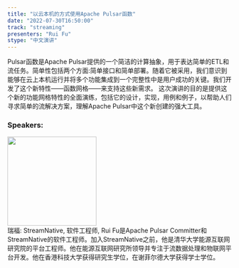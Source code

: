 ```yaml
---
title: "以云本机的方式使用Apache Pulsar函数"
date: "2022-07-30T16:50:00"
track: "streaming"
presenters: "Rui Fu"
stype: "中文演讲"
---
```

Pulsar函数是Apache Pulsar提供的一个简洁的计算抽象，用于表达简单的ETL和流任务。简单性包括两个方面:简单接口和简单部署。随着它被采用，我们意识到能够在云上本机运行并将多个功能集成到一个完整性中是用户成功的关键。我们开发了这个新特性——函数网格——来支持这些新需求。
这次演讲的目的是提供这个新的功能网格特性的全面演练，包括它的设计，实现，用例和例子，以帮助人们寻求简单的流解决方案，理解Apache Pulsar中这个新创建的强大工具。
 ### Speakers: 
 <img src="images/speaker/1161.png" width="200" /><br>瑞福: StreamNative, 软件工程师, Rui Fu是Apache Pulsar Committer和StreamNative的软件工程师。加入StreamNative之前，他是清华大学能源互联网研究院的平台工程师。他在能源互联网研究所领导并专注于流数据处理和物联网平台开发。他在香港科技大学获得研究生学位，在谢菲尔德大学获得学士学位。

 